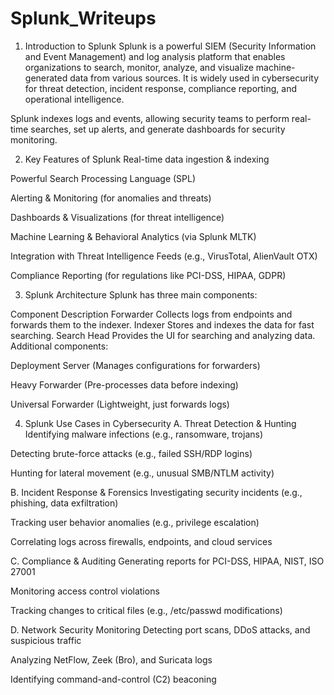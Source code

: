 # Splunk_Writeups

1. Introduction to Splunk
Splunk is a powerful SIEM (Security Information and Event Management) and log analysis platform that enables organizations to search, monitor, analyze, and visualize machine-generated data from various sources. It is widely used in cybersecurity for threat detection, incident response, compliance reporting, and operational intelligence.

Splunk indexes logs and events, allowing security teams to perform real-time searches, set up alerts, and generate dashboards for security monitoring.

2. Key Features of Splunk
Real-time data ingestion & indexing

Powerful Search Processing Language (SPL)

Alerting & Monitoring (for anomalies and threats)

Dashboards & Visualizations (for threat intelligence)

Machine Learning & Behavioral Analytics (via Splunk MLTK)

Integration with Threat Intelligence Feeds (e.g., VirusTotal, AlienVault OTX)

Compliance Reporting (for regulations like PCI-DSS, HIPAA, GDPR)

3. Splunk Architecture
Splunk has three main components:

Component	Description
Forwarder	Collects logs from endpoints and forwards them to the indexer.
Indexer	Stores and indexes the data for fast searching.
Search Head	Provides the UI for searching and analyzing data.
Additional components:

Deployment Server (Manages configurations for forwarders)

Heavy Forwarder (Pre-processes data before indexing)

Universal Forwarder (Lightweight, just forwards logs)

4. Splunk Use Cases in Cybersecurity
A. Threat Detection & Hunting
Identifying malware infections (e.g., ransomware, trojans)

Detecting brute-force attacks (e.g., failed SSH/RDP logins)

Hunting for lateral movement (e.g., unusual SMB/NTLM activity)

B. Incident Response & Forensics
Investigating security incidents (e.g., phishing, data exfiltration)

Tracking user behavior anomalies (e.g., privilege escalation)

Correlating logs across firewalls, endpoints, and cloud services

C. Compliance & Auditing
Generating reports for PCI-DSS, HIPAA, NIST, ISO 27001

Monitoring access control violations

Tracking changes to critical files (e.g., /etc/passwd modifications)

D. Network Security Monitoring
Detecting port scans, DDoS attacks, and suspicious traffic

Analyzing NetFlow, Zeek (Bro), and Suricata logs

Identifying command-and-control (C2) beaconing


